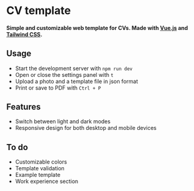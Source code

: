 # CV template

#### Simple and customizable web template for CVs. Made with [Vue.js](https://vuejs.org/) and [Tailwind CSS](https://tailwindcss.com/).

## Usage
 - Start the development server with `npm run dev`
 - Open or close the settings panel with `t`
 - Upload a photo and a template file in json format
 - Print or save to PDF with `Ctrl + P`

## Features
 - Switch between light and dark modes
 - Responsive design for both desktop and mobile devices

## To do
- Customizable colors
- Template validation
- Example template
- Work experience section
